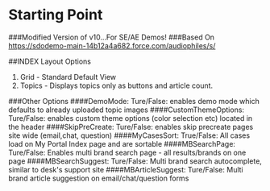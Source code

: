 # Starting Point  
###Modified Version of v10...For SE/AE Demos!
###Based On https://sdodemo-main-14b12a4a682.force.com/audiophiles/s/


##INDEX Layout Options
1. Grid - Standard Default View
2. Topics - Displays topics only as buttons and article count.

###Other Options
####DemoMode:
Ture/False: enables demo mode which defaults to already uploaded topic images
####CustomThemeOptions:
Ture/False: enables custom theme options (color selection etc) located in the header
####SkipPreCreate:
Ture/False: enables skip precreate pages site wide (email,chat, question)
####MyCasesSort:
True/False: All cases load on My Portal Index page and are sortable
####MBSearchPage:
Ture/False: Enables multi brand search page - all results/brands on one page 
####MBSearchSuggest:
Ture/False: Multi brand search autocomplete, similar to desk's support site 
####MBArticleSuggest:
Ture/False: Multi brand article suggestion on email/chat/question forms 
